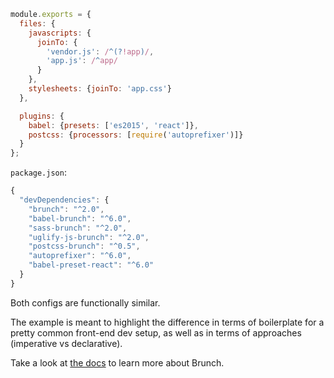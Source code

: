 ```javascript
module.exports = {
  files: {
    javascripts: {
      joinTo: {
        'vendor.js': /^(?!app)/,
        'app.js': /^app/
      }
    },
    stylesheets: {joinTo: 'app.css'}
  },

  plugins: {
    babel: {presets: ['es2015', 'react']},
    postcss: {processors: [require('autoprefixer')]}
  }
};
```

`package.json`:

```javascript
{
  "devDependencies": {
    "brunch": "^2.0",
    "babel-brunch": "^6.0",
    "sass-brunch": "^2.0",
    "uglify-js-brunch": "^2.0",
    "postcss-brunch": "^0.5",
    "autoprefixer": "^6.0",
    "babel-preset-react": "^6.0"
  }
}
```

Both configs are functionally similar.

The example is meant to highlight the difference in terms of boilerplate for a pretty common front-end dev setup, as well as in terms of approaches (imperative vs declarative).

Take a look at [the docs](/docs/getting-started.html) to learn more about Brunch.
